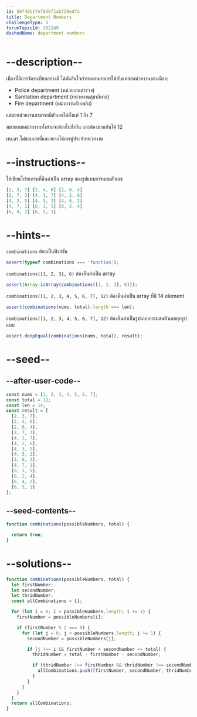 ```yaml
---
id: 59f40b17e79dbf1ab720ed7a
title: Department Numbers
challengeType: 5
forumTopicId: 302249
dashedName: department-numbers
---
```


# --description--

เมืองที่มีการจัดระเบียบอย่างดี ได้ตัดสินใจกำหนดหมายเลขให้กับแต่ละหน่วยงานของเมือง:

<ul>
  <li>Police department (หน่วยงานตำรวจ)</li>
  <li>Sanitation department (หน่วยงานสุขาภิบาล)</li>
  <li>Fire department (หน่วยงานดับเพลิง)</li>
</ul>

แต่ละหน่วยงานสามารถมีตัวเลขได้ตั้งแต่ 1 ถึง 7

หมายเลขหน่วยงานทั้งสามจะต้องไม่ซ้ำกัน และต้องบวกกันได้ 12

ผบ.ตร.ไม่ชอบเลขคี่และอยากได้เลขคู่ประจำหน่วยงาน

# --instructions--

ให้เขียนโปรแกรมที่คืนค่าเป็น array ของรูปแบบการผสมตัวเลข

```js
[2, 3, 7] [2, 4, 6] [2, 6, 4]
[2, 7, 3] [4, 1, 7] [4, 2, 6]
[4, 3, 5] [4, 5, 3] [4, 6, 2]
[4, 7, 1] [6, 1, 5] [6, 2, 4]
[6, 4, 2] [6, 5, 1]
```

# --hints--

`combinations` ต้องเป็นฟังก์ชัน

```js
assert(typeof combinations === 'function');
```

`combinations([1, 2, 3], 6)` ต้องคืนค่าเป็น array

```js
assert(Array.isArray(combinations([1, 2, 3], 6)));
```

`combinations([1, 2, 3, 4, 5, 6, 7], 12)` ต้องคืนค่าเป็น array ที่มี 14 element

```js
assert(combinations(nums, total).length === len);
```

`combinations([1, 2, 3, 4, 5, 6, 7], 12)` ต้องคืนค่าเป็นรูปแบบการผสมตัวเลขทุกรูปแบบ

```js
assert.deepEqual(combinations(nums, total), result);
```

# --seed--

## --after-user-code--

```js
const nums = [1, 2, 3, 4, 5, 6, 7];
const total = 12;
const len = 14;
const result = [
  [2, 3, 7],
  [2, 4, 6],
  [2, 6, 4],
  [2, 7, 3],
  [4, 1, 7],
  [4, 2, 6],
  [4, 3, 5],
  [4, 5, 3],
  [4, 6, 2],
  [4, 7, 1],
  [6, 1, 5],
  [6, 2, 4],
  [6, 4, 2],
  [6, 5, 1]
];
```

## --seed-contents--

```js
function combinations(possibleNumbers, total) {

  return true;
}
```

# --solutions--

```js
function combinations(possibleNumbers, total) {
  let firstNumber;
  let secondNumber;
  let thridNumber;
  const allCombinations = [];

  for (let i = 0; i < possibleNumbers.length; i += 1) {
    firstNumber = possibleNumbers[i];

    if (firstNumber % 2 === 0) {
      for (let j = 0; j < possibleNumbers.length; j += 1) {
        secondNumber = possibleNumbers[j];

        if (j !== i && firstNumber + secondNumber <= total) {
          thridNumber = total - firstNumber - secondNumber;

          if (thridNumber !== firstNumber && thridNumber !== secondNumber && possibleNumbers.includes(thridNumber)) {
            allCombinations.push([firstNumber, secondNumber, thridNumber]);
          }
        }
      }
    }
  }
  return allCombinations;
}
```
